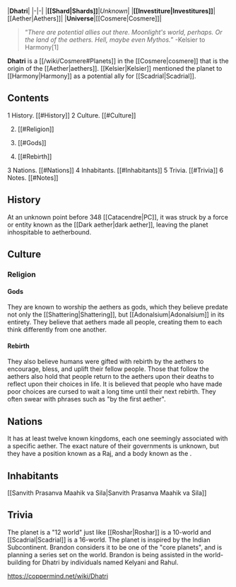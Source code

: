 |**Dhatri**|
|-|-|
|**[[Shard\|Shards]]**|*Unknown*|
|**[[Investiture\|Investitures]]**|[[Aether\|Aethers]]|
|**Universe**|[[Cosmere\|Cosmere]]|

>“*There are potential allies out there. Moonlight's world, perhaps. Or the land of the aethers. Hell, maybe even Mythos.*”
\-Kelsier to Harmony[1]


**Dhatri** is a [[/wiki/Cosmere#Planets]] in the [[Cosmere\|cosmere]] that is the origin of the [[Aether\|aethers]]. [[Kelsier\|Kelsier]] mentioned the planet to [[Harmony\|Harmony]] as a potential ally for [[Scadrial\|Scadrial]].

## Contents

1 History. [[#History]] 
2 Culture. [[#Culture]] 

2. [[#Religion]] 

2. [[#Gods]] 
2. [[#Rebirth]] 




3 Nations. [[#Nations]] 
4 Inhabitants. [[#Inhabitants]] 
5 Trivia. [[#Trivia]] 
6 Notes. [[#Notes]] 


## History
At an unknown point before 348 [[Catacendre\|PC]], it was struck by a force or entity known as the [[Dark aether\|dark aether]], leaving the planet inhospitable to aetherbound.

## Culture
### Religion
#### Gods
They are known to worship the aethers as gods, which they believe predate not only the [[Shattering\|Shattering]], but [[Adonalsium\|Adonalsium]] in its entirety. They believe that aethers made all people, creating them to each think differently from one another.

#### Rebirth
They also believe humans were gifted with rebirth by the aethers to encourage, bless, and uplift their fellow people. Those that follow the aethers also hold that people return to the aethers upon their deaths to reflect upon their choices in life. It is believed that people who have made poor choices are cursed to wait a long time until their next rebirth. They often swear with phrases such as "by the first aether".

## Nations
It has at least twelve known kingdoms, each one seemingly associated with a specific aether. The exact nature of their governments is unknown, but they have a position known as a Raj, and a body known as the .

## Inhabitants
[[Sanvith Prasanva Maahik va Sila\|Sanvith Prasanva Maahik va Sila]]
## Trivia
The planet is a "12 world" just like [[Roshar\|Roshar]] is a 10-world and [[Scadrial\|Scadrial]] is a 16-world.
The planet is inspired by the Indian Subcontinent.
Brandon considers it to be one of the "core planets", and is planning a series set on the world.
Brandon is being assisted in the world-building for Dhatri by individuals named Kelyani and Rahul.


https://coppermind.net/wiki/Dhatri